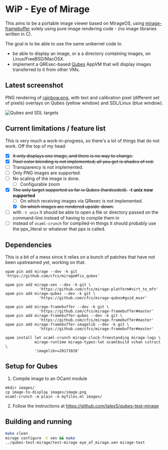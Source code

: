 # WiP - Eye of Mirage

This aims to be a portable image viewer based on MirageOS,
using [mirage-framebuffer](https://github.com/cfcs/mirage-framebuffer) solely
using pure image rendering code - (no image libraries written in C).

The goal is to be able to use the same unikernel code to
- be able to display an image, or a a directory containing images, on
  Linux/FreeBSD/MacOSX.
- implement a QRExec-based [Qubes](https://qubes-os.org) AppVM that will display
  images transferred to it from other VMs.

## Latest screenshot

PNG rendering of [rainbow.png](https://github.com/cfcs/mirage-framebuffer/blob/master/test_tsdl/rainbow.png?raw=true), with text and calibration pixel (different set of pixels) overlays on Qubes (yellow window) and SDL/Linux (blue window).

![Qubes and SDL targets](https://user-images.githubusercontent.com/9653993/32151946-0ab141c2-bd21-11e7-8b54-9905f1a22a0f.png)

## Current limitations / feature list

This is very much a work-in-progress, so there's a lot of things that do not
work. Off the top of my head:

- [x] ~~It only displays one image, and there is no way to change.~~
- [x] ~~Pixel color blending is not implemented; all you get is shades of red.~~
- [ ] Transparency is not implemented.
- [ ] Only PNG images are supported.
- [ ] No scaling of the image is done.
  - [ ] Configurable zoom
- [x] ~~The only target supported so far is Qubes (hardcoded).~~ **-t unix now supported**
  - [ ] On which receiving images via QRexec is not implemented.
  - [x] ~~On which images are rendered upside-down.~~
- [ ] with `-t unix` it should be able to open a file or directory passed on the command-line instead of having to compile them in
- [ ] instead of `ocaml-crunch` for compiled-in things it should probably use the ppx_literal or whatever that ppx is called.

## Dependencies

This is a bit of a mess since it relies on a bunch of patches that have not been upstreamed yet, working on that.

```
opam pin add mirage --dev -k git 'https://github.com/cfcs/mirage#fix_qubes'

opam pin add mirage-xen --dev -k git \
               'https://github.com/cfcs/mirage-platform#virt_to_mfn'
opam pin add mirage-qubes --dev -k git \
               'https://github.com/cfcs/mirage-qubes#guid_mvar'

opam pin add mirage-framebuffer --dev -k git \
               'https://github.com/cfcs/mirage-framebuffer#master'
opam pin add mirage-framebuffer-qubes --dev -k git \
               'https://github.com/cfcs/mirage-framebuffer#master'
opam pin add mirage-framebuffer-imagelib --dev -k git \
               'https://github.com/cfcs/mirage-framebuffer#master'

opam install lwt ocaml-crunch mirage-clock-freestanding mirage-logs \
             mirage-runtime mirage-types-lwt ocamlbuild vchan cstruct \
             'imagelib>=20171028'
```

## Setup for Qubes

1) Compile image to an OCaml module
```
mkdir images/
cp image-to-display images/image.png
ocaml-crunch -m plain -o myfiles.ml images/
```

2) Follow the instructions at https://github.com/talex5/qubes-test-mirage

## Building and running

```bash
make clean
mirage configure -t xen && make
../qubes-test-mirage/test-mirage eye_of_mirage.xen mirage-test
```
